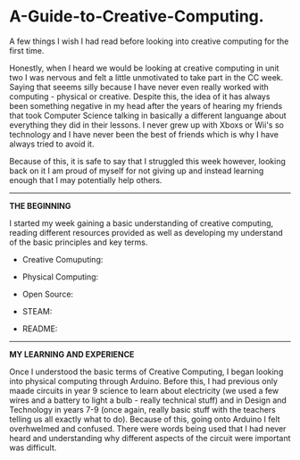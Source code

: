 # A-Guide-to-Creative-Computing.
A few things I wish I had read before looking into creative computing for the first time. 

Honestly, when I heard we would be looking at creative computing in unit two I was nervous and felt a little unmotivated to take part in the CC week. Saying that seeems silly because I have never even really worked with computing - physical or creative. Despite this, the idea of it has always been something negative in my head after the years of hearing my friends that took Computer Science talking in basically a different languange about everything they did in their lessons. I never grew up with Xboxs or Wii's so technology and I have never been the best of friends which is why I have always tried to avoid it. 

Because of this, it is safe to say that I struggled this week however, looking back on it I am proud of myself for not giving up and instead learning enough that I may potentially help others.  

***

**THE BEGINNING**

I started my week gaining a basic understanding of creative computing, reading different resources provided as well as developing my understand of the basic principles and key terms. 

- Creative Comuputing:

- Physical Computing:

- Open Source:

- STEAM:

- README:

***

**MY LEARNING AND EXPERIENCE**

Once I understood the basic terms of Creative Computing, I began looking into physical computing through Arduino. Before this, I had previous only maade circuits in year 9 science to learn about electricity (we used a few wires and a battery to light a bulb - really technical stuff) and in Design and Technology in years 7-9 (once again, really basic stuff with the teachers telling us all exactly what to do). Because of this, going onto Arduino I felt overhwelmed and confused. There were words being used that I had never heard and understanding why different aspects of the circuit were important was difficult. 
